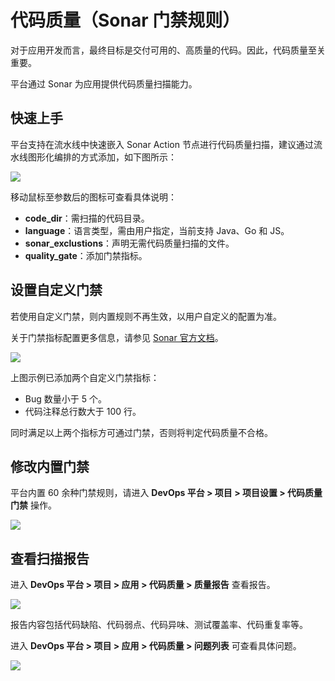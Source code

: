 # 代码质量（Sonar 门禁规则）

对于应用开发而言，最终目标是交付可用的、高质量的代码。因此，代码质量至关重要。

平台通过 Sonar 为应用提供代码质量扫描能力。

## 快速上手

平台支持在流水线中快速嵌入 Sonar Action 节点进行代码质量扫描，建议通过流水线图形化编排的方式添加，如下图所示：

![](http://terminus-paas.oss-cn-hangzhou.aliyuncs.com/paas-doc/2022/02/25/50a59004-9242-4ce8-8191-077dd975ab76.png)

移动鼠标至参数后的图标可查看具体说明：

* **code_dir**：需扫描的代码目录。
* **language**：语言类型，需由用户指定，当前支持 Java、Go 和 JS。
* **sonar_exclustions**：声明无需代码质量扫描的文件。
* **quality_gate**：添加门禁指标。

## 设置自定义门禁

若使用自定义门禁，则内置规则不再生效，以用户自定义的配置为准。

关于门禁指标配置更多信息，请参见 [Sonar 官方文档](https://docs.sonarqube.org/latest/user-guide/metric-definitions/)。

![](http://terminus-paas.oss-cn-hangzhou.aliyuncs.com/paas-doc/2022/02/25/2f984343-8440-4924-a451-8b2878ba599f.png)

上图示例已添加两个自定义门禁指标：

- Bug 数量小于 5 个。
- 代码注释总行数大于 100 行。

同时满足以上两个指标方可通过门禁，否则将判定代码质量不合格。

## 修改内置门禁

平台内置 60 余种门禁规则，请进入 **DevOps 平台 > 项目 > 项目设置 > 代码质量门禁** 操作。

![](http://terminus-paas.oss-cn-hangzhou.aliyuncs.com/paas-doc/2022/02/25/ae2a1d2d-9b20-434d-9c5f-e2cfe27fe27b.png)

## 查看扫描报告

进入 **DevOps 平台 > 项目 > 应用 > 代码质量 > 质量报告** 查看报告。

![](http://terminus-paas.oss-cn-hangzhou.aliyuncs.com/paas-doc/2022/02/25/6b00a873-53f9-497e-b495-ae690da46864.png)

报告内容包括代码缺陷、代码弱点、代码异味、测试覆盖率、代码重复率等。

进入 **DevOps 平台 > 项目 > 应用 > 代码质量 > 问题列表** 可查看具体问题。

![](http://terminus-paas.oss-cn-hangzhou.aliyuncs.com/paas-doc/2022/02/25/3e0aa10c-0e69-4d1b-a136-3a580a220d1d.png)

